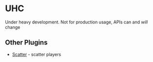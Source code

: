 UHC
===

Under heavy development. Not for production usage, APIs can and *will* change

## Other Plugins

- [Scatter](https://github.com/Eluinhost/FancyFreeze/releases) - scatter players